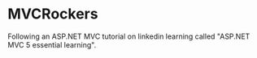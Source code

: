 # MVCRockers
Following an ASP.NET MVC tutorial on linkedin learning called "ASP.NET MVC 5 essential learning".
